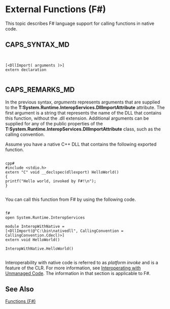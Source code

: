 # External Functions (F#)

This topic describes F# language support for calling functions in native code.


## CAPS_SYNTAX_MD



```


[<DllImport( arguments )>]
extern declaration


```



## CAPS_REMARKS_MD
In the previous syntax, *arguments* represents arguments that are supplied to the **T:System.Runtime.InteropServices.DllImportAttribute** attribute. The first argument is a string that represents the name of the DLL that contains this function, without the .dll extension. Additional arguments can be supplied for any of the public properties of the **T:System.Runtime.InteropServices.DllImportAttribute** class, such as the calling convention.

Assume you have a native C++ DLL that contains the following exported function.




```

cpp#
#include <stdio.h>
extern "C" void __declspec(dllexport) HelloWorld()
{
printf("Hello world, invoked by F#!\n");
}


```


You can call this function from F# by using the following code.




```

f#
open System.Runtime.InteropServices

module InteropWithNative =
[<DllImport(@"C:\bin\nativedll", CallingConvention = CallingConvention.Cdecl)>]
extern void HelloWorld()

InteropWithNative.HelloWorld()


```


Interoperability with native code is referred to as *platform invoke* and is a feature of the CLR. For more information, see [Interoperating with Unmanaged Code](https://msdn.microsoft.com/en-us/library/sd10k43k.aspx). The information in that section is applicable to F#.


## See Also
[Functions &#40;F&#35;&#41;](Functions+%28F%23%29.md)


